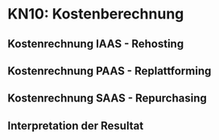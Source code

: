 # KN10: Kostenberechnung

## Kostenrechnung IAAS - Rehosting

## Kostenrechnung PAAS - Replattforming

## Kostenrechnung SAAS - Repurchasing

## Interpretation der Resultat